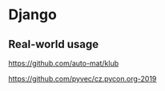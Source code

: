 Django
======


Real-world usage
----------------

https://github.com/auto-mat/klub

https://github.com/pyvec/cz.pycon.org-2019

